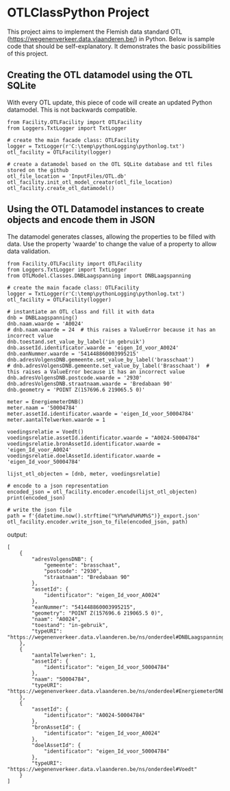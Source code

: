 # OTLClassPython Project 
This project aims to implement the Flemish data standard OTL (https://wegenenverkeer.data.vlaanderen.be/) in Python.
Below is sample code that should be self-explanatory. It demonstrates the basic possibilities of this project.

## Creating the OTL datamodel using the OTL SQLite
With every OTL update, this piece of code will create an updated Python datamodel. This is not backwards compatible.
```  
from Facility.OTLFacility import OTLFacility
from Loggers.TxtLogger import TxtLogger

# create the main facade class: OTLFacility
logger = TxtLogger(r'C:\temp\pythonLogging\pythonlog.txt')
otl_facility = OTLFacility(logger)

# create a datamodel based on the OTL SQLite database and ttl files stored on the github
otl_file_location = 'InputFiles/OTL.db'
otl_facility.init_otl_model_creator(otl_file_location)
otl_facility.create_otl_datamodel()
```
## Using the OTL Datamodel instances to create objects and encode them in JSON
The datamodel generates classes, allowing the properties to be filled with data.
Use the property 'waarde' to change the value of a property to allow data validation.
```  
from Facility.OTLFacility import OTLFacility
from Loggers.TxtLogger import TxtLogger
from OTLModel.Classes.DNBLaagspanning import DNBLaagspanning

# create the main facade class: OTLFacility
logger = TxtLogger(r'C:\temp\pythonLogging\pythonlog.txt')
otl_facility = OTLFacility(logger)

# instantiate an OTL class and fill it with data
dnb = DNBLaagspanning()
dnb.naam.waarde = 'A0024'
# dnb.naam.waarde = 24  # this raises a ValueError because it has an incorrect value
dnb.toestand.set_value_by_label('in gebruik')
dnb.assetId.identificator.waarde = 'eigen_Id_voor_A0024'
dnb.eanNummer.waarde = '541448860003995215'
dnb.adresVolgensDNB.gemeente.set_value_by_label('brasschaat')
# dnb.adresVolgensDNB.gemeente.set_value_by_label('Brasschaat')  # this raises a ValueError because it has an incorrect value
dnb.adresVolgensDNB.postcode.waarde = '2930'
dnb.adresVolgensDNB.straatnaam.waarde = 'Bredabaan 90'
dnb.geometry = 'POINT Z(157696.6 219065.5 0)'

meter = EnergiemeterDNB()
meter.naam = '50004784'
meter.assetId.identificator.waarde = 'eigen_Id_voor_50004784'
meter.aantalTelwerken.waarde = 1

voedingsrelatie = Voedt()
voedingsrelatie.assetId.identificator.waarde = "A0024-50004784"
voedingsrelatie.bronAssetId.identificator.waarde = 'eigen_Id_voor_A0024'
voedingsrelatie.doelAssetId.identificator.waarde = 'eigen_Id_voor_50004784'

lijst_otl_objecten = [dnb, meter, voedingsrelatie]

# encode to a json representation
encoded_json = otl_facility.encoder.encode(lijst_otl_objecten)
print(encoded_json)

# write the json file
path = f'{datetime.now().strftime("%Y%m%d%H%M%S")}_export.json'
otl_facility.encoder.write_json_to_file(encoded_json, path)
```
output:
```
[
    {
        "adresVolgensDNB": {
            "gemeente": "brasschaat",
            "postcode": "2930",
            "straatnaam": "Bredabaan 90"
        },
        "assetId": {
            "identificator": "eigen_Id_voor_A0024"
        },
        "eanNummer": "541448860003995215",
        "geometry": "POINT Z(157696.6 219065.5 0)",
        "naam": "A0024",
        "toestand": "in-gebruik",
        "typeURI": "https://wegenenverkeer.data.vlaanderen.be/ns/onderdeel#DNBLaagspanning"
    },
    {
        "aantalTelwerken": 1,
        "assetId": {
            "identificator": "eigen_Id_voor_50004784"
        },
        "naam": "50004784",
        "typeURI": "https://wegenenverkeer.data.vlaanderen.be/ns/onderdeel#EnergiemeterDNB"
    },
    {
        "assetId": {
            "identificator": "A0024-50004784"
        },
        "bronAssetId": {
            "identificator": "eigen_Id_voor_A0024"
        },
        "doelAssetId": {
            "identificator": "eigen_Id_voor_50004784"
        },
        "typeURI": "https://wegenenverkeer.data.vlaanderen.be/ns/onderdeel#Voedt"
    }
]
```

